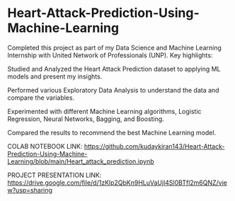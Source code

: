 # Heart-Attack-Prediction-Using-Machine-Learning

Completed this project as part of my Data Science and Machine Learning Internship with United Network of Professionals (UNP). Key highlights:

Studied and Analyzed the Heart Attack Prediction dataset to applying ML models and present my insights.

Performed various Exploratory Data Analysis to understand the data and compare the variables.

Experimented with different Machine Learning algorithms, Logistic Regression, Neural Networks, Bagging, and Boosting.

Compared the results to recommend the best Machine Learning model.

COLAB NOTEBOOK LINK:
https://github.com/kudaykiran143/Heart-Attack-Prediction-Using-Machine-Learning/blob/main/Heart_attack_prediction.ipynb

PROJECT PRESENTATION LINK:
https://drive.google.com/file/d/1zKlp2QbKn9HLuVaUjl4Sl0BTfl2m6QNZ/view?usp=sharing
